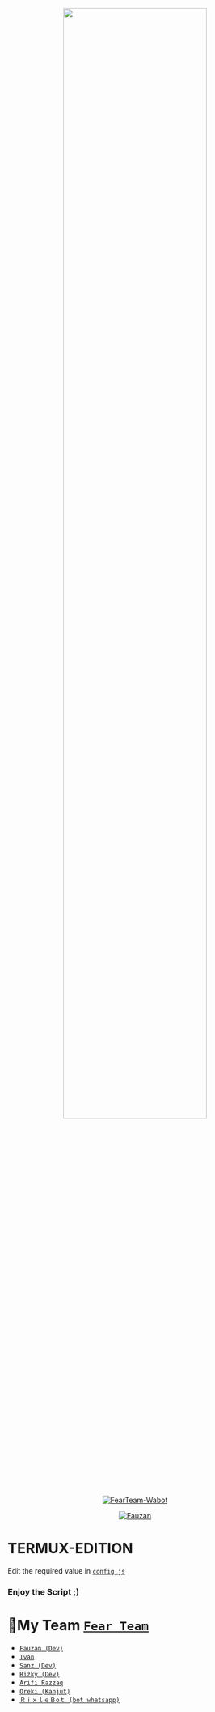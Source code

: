 
<p align="center">
	<img src="https://user-images.githubusercontent.com/77143046/138551494-7413ad80-158b-42b8-b301-a421d97d2326.jpg" width="75%" style="margin-left: auto;margin-right: auto;display: block;">
</p>
<p align="center">
<a href="#"><img title="FearTeam-Wabot" src="https://img.shields.io/badge/FearTeam-Wabot-red?colorA=%23ff0000&colorB=%23017e40&style=for-the-badge"></a>
</p>
<p align="center">
<a href="https://github.com/FznMyBOT"><img title="Fauzan" src="https://img.shields.io/badge/Author-Fauzan-red.svg?style=for-the-badge&logo=github"></a>
</p>
<p align="center">
</p>
</div>

# TERMUX-EDITION



Edit the required value in [`config.js`](https://github.com/FznMyBOT/FearTeam-Wabot/blob/main/config.js)
### Enjoy the Script ;)

# 👥My Team [`Fear Team`](https://chat.whatsapp.com/HCF35wzLasQ2xdUff29oqt)
* [`Fauzan (Dev)`](https://github.com/FzNMYBot)
* [`Ivan`](https://github.com/ivan-MLN)
* [`Sanz (Dev)`](https://github.com/sanzgantengz)
* [`Rizky (Dev)`](https://github.com/Rizxyu)
* [`Arifi Razzaq`](https://github.com/Arifirazzaq2001)
* [`Oreki (Kanjut)`](https://github.com/Oreki-san)
* [`ＲｉｘｌｅＢoｔ (bot whatsapp)`](https://wa.me/62823283033323)

